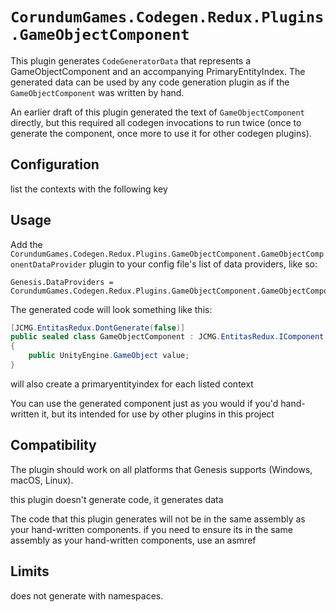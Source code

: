 # `CorundumGames.Codegen.Redux.Plugins.GameObjectComponent`

This plugin generates `CodeGeneratorData` that represents a GameObjectComponent and an accompanying PrimaryEntityIndex.
The generated data can be used by any code generation plugin as if the `GameObjectComponent` was written by hand.

An earlier draft of this plugin generated the text of `GameObjectComponent` directly, but this required all codegen invocations to run twice
(once to generate the component, once more to use it for other codegen plugins).

## Configuration

list the contexts with the following key

## Usage

Add the `CorundumGames.Codegen.Redux.Plugins.GameObjectComponent.GameObjectComponentDataProvider` plugin to your config file's list of data providers, like so:

```properties
Genesis.DataProviders = CorundumGames.Codegen.Redux.Plugins.GameObjectComponent.GameObjectComponentDataProvider
```

The generated code will look something like this:

```c#
[JCMG.EntitasRedux.DontGenerate(false)]
public sealed class GameObjectComponent : JCMG.EntitasRedux.IComponent
{
	public UnityEngine.GameObject value;
}
```

will also create a primaryentityindex for each listed context

You can use the generated component just as you would if you'd hand-written it, but its intended for use by other plugins in this project

## Compatibility

The plugin should work on all platforms that Genesis supports (Windows, macOS, Linux).

this plugin doesn't generate code, it generates data

The code that this plugin generates will not be in the same assembly as your hand-written components.
if you need to ensure its in the same assembly as your hand-written components, use an asmref

## Limits

does not generate with namespaces.

